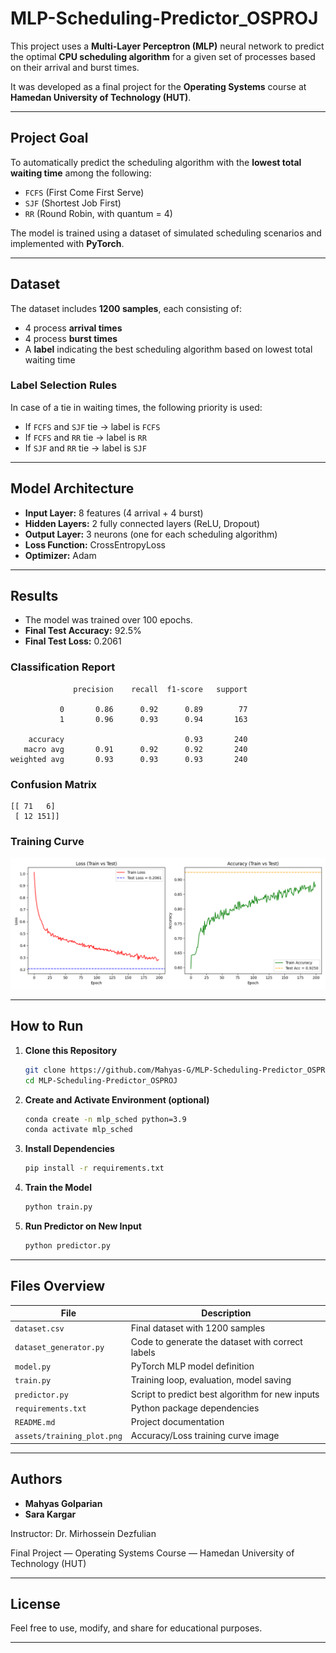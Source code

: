 # MLP-Scheduling-Predictor_OSPROJ

This project uses a **Multi-Layer Perceptron (MLP)** neural network to predict the optimal **CPU scheduling algorithm** for a given set of processes based on their arrival and burst times.

It was developed as a final project for the **Operating Systems** course at **Hamedan University of Technology (HUT)**.

---

## Project Goal

To automatically predict the scheduling algorithm with the **lowest total waiting time** among the following:

- `FCFS` (First Come First Serve)
- `SJF` (Shortest Job First)
- `RR` (Round Robin, with quantum = 4)

The model is trained using a dataset of simulated scheduling scenarios and implemented with **PyTorch**.

---

## Dataset

The dataset includes **1200 samples**, each consisting of:

- 4 process **arrival times**
- 4 process **burst times**
- A **label** indicating the best scheduling algorithm based on lowest total waiting time

### Label Selection Rules

In case of a tie in waiting times, the following priority is used:

- If `FCFS` and `SJF` tie → label is `FCFS`
- If `FCFS` and `RR` tie → label is `RR`
- If `SJF` and `RR` tie → label is `SJF`

---

## Model Architecture

- **Input Layer:** 8 features (4 arrival + 4 burst)
- **Hidden Layers:** 2 fully connected layers (ReLU, Dropout)
- **Output Layer:** 3 neurons (one for each scheduling algorithm)
- **Loss Function:** CrossEntropyLoss
- **Optimizer:** Adam

---

## Results

- The model was trained over 100 epochs.
- **Final Test Accuracy:** 92.5%
- **Final Test Loss:** 0.2061

### Classification Report
```
              precision    recall  f1-score   support

           0       0.86      0.92      0.89        77
           1       0.96      0.93      0.94       163

    accuracy                           0.93       240
   macro avg       0.91      0.92      0.92       240
weighted avg       0.93      0.93      0.93       240
```

### Confusion Matrix
```
[[ 71   6]
 [ 12 151]]
```

### Training Curve
![Training Graph](assets/performance_plot_20250627_195645.png)

---

##  How to Run

1. **Clone this Repository**
   ```bash
   git clone https://github.com/Mahyas-G/MLP-Scheduling-Predictor_OSPROJ.git
   cd MLP-Scheduling-Predictor_OSPROJ
   ```

2. **Create and Activate Environment (optional)**
   ```bash
   conda create -n mlp_sched python=3.9
   conda activate mlp_sched
   ```

3. **Install Dependencies**
   ```bash
   pip install -r requirements.txt
   ```

4. **Train the Model**
   ```bash
   python train.py
   ```
   
5. **Run Predictor on New Input**
   ```bash
   python predictor.py
   ```
   
---

## Files Overview

| File                  | Description                                        |
|-----------------------|----------------------------------------------------|
| `dataset.csv`         | Final dataset with 1200 samples                    |
| `dataset_generator.py`| Code to generate the dataset with correct labels   |
| `model.py`            | PyTorch MLP model definition                       |
| `train.py`            | Training loop, evaluation, model saving            |
| `predictor.py`        | Script to predict best algorithm for new inputs    |
| `requirements.txt`    | Python package dependencies                        |
| `README.md`           | Project documentation                              |
| `assets/training_plot.png` | Accuracy/Loss training curve image             |

---

## Authors

- **Mahyas Golparian**  
- **Sara Kargar**


Instructor: Dr. Mirhossein Dezfulian

Final Project — Operating Systems Course — Hamedan University of Technology (HUT) 


---

## License
  
Feel free to use, modify, and share for educational purposes.

---
